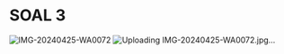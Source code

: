<h1> SOAL 3 </h1>

![IMG-20240425-WA0072](https://github.com/bimaiueo/basisdata_phpmyadmin/assets/145304580/e85943b6-179c-4907-ab55-7155113f7c93)
![Uploading IMG-20240425-WA0072.jpg…]()
